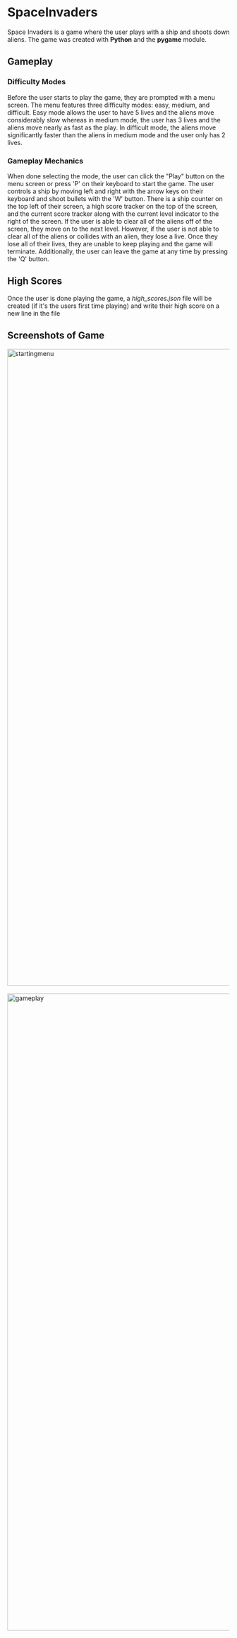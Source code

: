 # SpaceInvaders

Space Invaders is a game where the user plays with a ship and shoots down aliens. The game was created with **Python** and the **pygame** module. 

## Gameplay

### Difficulty Modes
Before the user starts to play the game, they are prompted with a menu screen. The menu features three difficulty modes: easy, medium, and difficult. Easy mode allows the user to have 5 lives and the aliens move considerably slow whereas in medium mode, the user has 3 lives and the aliens move nearly as fast as the play. In difficult mode, the aliens move significantly faster than the aliens in medium mode and the user only has 2 lives.  

### Gameplay Mechanics
When done selecting the mode, the user can click the "Play" button on the menu screen or press 'P' on their keyboard to start the game. The user controls a ship by moving left and right with the arrow keys on their keyboard and shoot bullets with the 'W' button. There is a ship counter on the top left of their screen, a high score tracker on the top of the screen, and the current score tracker along with the current level indicator to the right of the screen. If the user is able to clear all of the aliens off of the screen, they move on to the next level. However, if the user is not able to clear all of the aliens or collides with an alien, they lose a live. Once they lose all of their lives, they are unable to keep playing and the game will terminate. Additionally, the user can leave the game at any time by pressing the 'Q' button.

## High Scores
Once the user is done playing the game, a *high_scores.json* file will be created (if it's the users first time playing) and write their high score on a new line in the file

## Screenshots of Game
<img width="1440" alt="startingmenu" src="https://user-images.githubusercontent.com/92037532/183268820-0f8f2372-048f-49e1-8f42-fd9ffca19500.png">
<br>
<br>
<img width="1440" alt="gameplay" src="https://user-images.githubusercontent.com/92037532/183268858-d4bc1f3b-dfe2-4521-b039-a15ddafcaf22.png">
